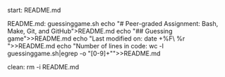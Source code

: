start: README.md

README.md: guessinggame.sh echo "# Peer-graded Assignment: Bash, Make, Git, and GitHub">README.md echo "## Guessing game">>README.md echo "Last modified on: date +%F\ %r ">>README.md echo "Number of lines in code: wc -l guessinggame.sh|egrep -o "[0-9]+"">>README.md

clean: rm -i README.md
